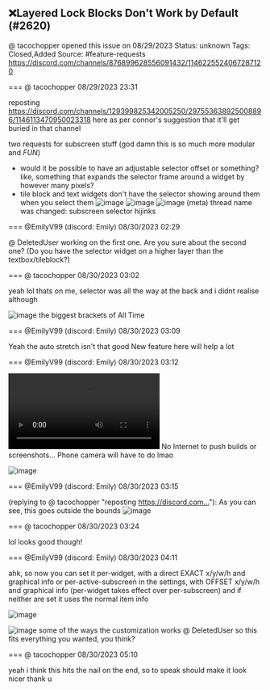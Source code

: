 ## ❌Layered Lock Blocks Don't Work by Default (#2620)
@ tacochopper opened this issue on 08/29/2023
Status: unknown
Tags: Closed,Added
Source: #feature-requests https://discord.com/channels/876899628556091432/1146225524067287120


=== @ tacochopper 08/29/2023 23:31

reposting https://discord.com/channels/129399825342005250/297553638925008896/1146113470950023318 here as per connor's suggestion that it'll get buried in that channel 

two requests for subscreen stuff (god damn this is so much more modular and *FUN*)
- would it be possible to have an adjustable selector offset or something? like, something that expands the selector frame around a widget by however many pixels?
- tile block and text widgets don't have the selector showing around them when you select them
![image](https://cdn.discordapp.com/attachments/1146225524067287120/1146225524453154976/zc_screen00015.png?ex=65e7ab34&is=65d53634&hm=1b189d2512b373621b9b2f0ec5d4ce11df3d11db346f9d2beba092a5307c25c4&)
![image](https://cdn.discordapp.com/attachments/1146225524067287120/1146225524729991178/zc_screen00014.png?ex=65e7ab34&is=65d53634&hm=6bd6190187d22c20dda022a2c822fcf232984545c8d9e0607071553fc12832f2&)
![image](https://cdn.discordapp.com/attachments/1146225524067287120/1146225524969062420/zc_screen00013.png?ex=65e7ab34&is=65d53634&hm=dd09a5efe7f9d467ae3351356f59db20c31a28191c6792aa457dcdde50f4c9ca&)
(meta) thread name was changed: subscreen selector hijinks

=== @EmilyV99 (discord: Emily) 08/30/2023 02:29

@ DeletedUser working on the first one. Are you sure about the second one? (Do you have the selector widget on a higher layer than the textbox/tileblock?)

=== @ tacochopper 08/30/2023 03:02

yeah lol thats on me, selector was all the way at the back and i didnt realise
although

![image](https://cdn.discordapp.com/attachments/1146225524067287120/1146278695829524571/zc_screen00019.png?ex=65e7dcb9&is=65d567b9&hm=8c6396dba8653646897d311f39f9db11f8c816f9f9a0bf89efa5246602dbc0c8&)
the biggest brackets of All Time

=== @EmilyV99 (discord: Emily) 08/30/2023 03:09

Yeah the auto stretch isn't that good
New feature here will help a lot

=== @EmilyV99 (discord: Emily) 08/30/2023 03:12


![image](https://cdn.discordapp.com/attachments/1146225524067287120/1146281152567578674/20230829_231109.mp4?ex=65e7df03&is=65d56a03&hm=eebaf86f048c1d4dc8c92103cfb162d1dde7b7022cca66edfe60495166cda865&)
No Internet to push builds or screenshots... Phone camera will have to do lmao

![image](https://cdn.discordapp.com/attachments/1146225524067287120/1146281381618516079/rn_image_picker_lib_temp_8b0245bf-c8de-42c0-bfcf-45837021cc75.jpg?ex=65e7df3a&is=65d56a3a&hm=ed327b297be2c1a0c623458c88e5dcae7fdaba469065205f5ec1fca0c3c6a5e6&)

=== @EmilyV99 (discord: Emily) 08/30/2023 03:15

(replying to @ tacochopper "reposting https://discord.com…"): As you can see, this goes outside the bounds
![image](https://cdn.discordapp.com/attachments/1146225524067287120/1146281950227742730/rn_image_picker_lib_temp_8dc9b6cd-cbe1-40a7-bd79-1e6612d03fd0.jpg?ex=65e7dfc1&is=65d56ac1&hm=6362767a9151125746f6f2d46bbdf3c6e52db72b0b3bf533772f60f0cf6ffd4b&)

=== @ tacochopper 08/30/2023 03:24

lol
looks good though!

=== @EmilyV99 (discord: Emily) 08/30/2023 04:11

ahk, so now
you can set it per-widget, with a direct EXACT x/y/w/h and graphical info
or per-active-subscreen in the settings, with OFFSET x/y/w/h and graphical info
(per-widget takes effect over per-subscreen)
and if neither are set it uses the normal item info

![image](https://cdn.discordapp.com/attachments/1146225524067287120/1146296465673703515/image.png?ex=65e7ed46&is=65d57846&hm=8af6ae74c02588f3f3183015ba430af2556c2ed0d9522b823031878627f0707a&)

![image](https://cdn.discordapp.com/attachments/1146225524067287120/1146296504630386699/image.png?ex=65e7ed4f&is=65d5784f&hm=ccda8c14b1cacecb734a415ee2cfcc4dfc95c68825d4893e33f056649eee73f9&)
some of the ways the customization works
@ DeletedUser so this fits everything you wanted, you think?

=== @ tacochopper 08/30/2023 05:10

yeah i think this hits the nail on the end, so to speak
should make it look nicer
thank u
